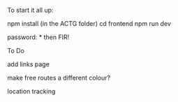 To start it all up:

npm install (in the ACTG folder)
cd frontend
npm run dev

password: * then FIR!

To Do

add links page

make free routes a different colour?

location tracking